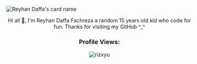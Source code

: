 ![Reyhan Daffa's card name](https://cardivo.vercel.app/api?name=Reyhan%20Daffa%20F.&description=Welcome%20To%20My%20GitHub%20😁&image=https://avatars.githubusercontent.com/u/106092370?v=4&backgroundColor=%23222C35&instagram=xx.zerrr&github=xxzerr&pattern=topography&colorPattern=%2347597E&fontColor=%23ddd&iconColor=%23fff&opacity=0.3)

<div align="center">
  Hi all 👋, I'm Reyhan Daffa Fachreza a random 15 years old kid who code for fun. Thanks for visiting my GitHub ^_^

<p align="right"> <h3>Profile Views:</h3> <img src="https://komarev.com/ghpvc/?username=rizxyu&label=Profile%20views&color=0e75b6&style=flat"
    alt="rizxyu" /> 
  </p>
